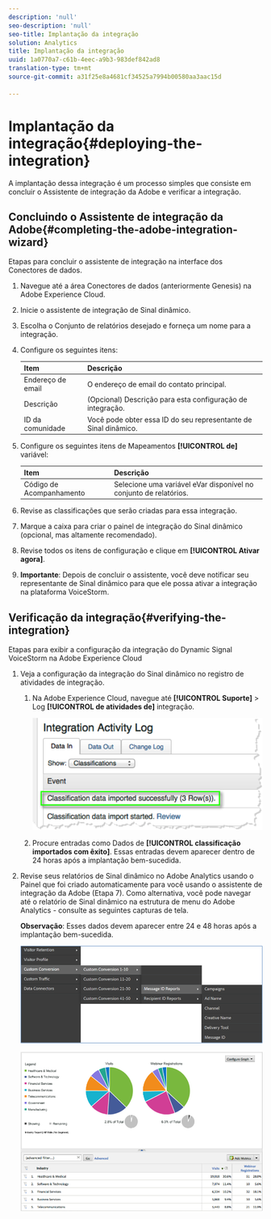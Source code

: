 ```yaml
---
description: 'null'
seo-description: 'null'
seo-title: Implantação da integração
solution: Analytics
title: Implantação da integração
uuid: 1a0770a7-c61b-4eec-a9b3-983def842ad8
translation-type: tm+mt
source-git-commit: a31f25e8a4681cf34525a7994b00580aa3aac15d

---
```



# Implantação da integração{#deploying-the-integration}

A implantação dessa integração é um processo simples que consiste em concluir o Assistente de integração da Adobe e verificar a integração.

## Concluindo o Assistente de integração da Adobe{#completing-the-adobe-integration-wizard}

Etapas para concluir o assistente de integração na interface dos Conectores de dados.

1. Navegue até a área Conectores de dados (anteriormente Genesis) na Adobe Experience Cloud.
1. Inicie o assistente de integração de Sinal dinâmico.
1. Escolha o Conjunto de relatórios desejado e forneça um nome para a integração.
1. Configure os seguintes itens:

   | Item | Descrição |
   |---|---|
   | Endereço de email | O endereço de email do contato principal. |
   | Descrição | (Opcional) Descrição para esta configuração de integração. |
   | ID da comunidade | Você pode obter essa ID do seu representante de Sinal dinâmico. |

1. Configure os seguintes itens de Mapeamentos **[!UICONTROL de]** variável:

   | Item | Descrição |
   |---|---|
   | Código de Acompanhamento | Selecione uma variável eVar disponível no conjunto de relatórios. |

1. Revise as classificações que serão criadas para essa integração.
1. Marque a caixa para criar o painel de integração do Sinal dinâmico (opcional, mas altamente recomendado).
1. Revise todos os itens de configuração e clique em **[!UICONTROL Ativar agora]**.
1. **Importante**: Depois de concluir o assistente, você deve notificar seu representante de Sinal dinâmico para que ele possa ativar a integração na plataforma VoiceStorm.

## Verificação da integração{#verifying-the-integration}

Etapas para exibir a configuração da integração do Dynamic Signal VoiceStorm na Adobe Experience Cloud

1. Veja a configuração da integração do Sinal dinâmico no registro de atividades de integração.
   1. Na Adobe Experience Cloud, navegue até **[!UICONTROL Suporte]** &gt; Log **[!UICONTROL de atividades de]** integração.

      ![](assets/integration_activity_log.png)

   1. Procure entradas como Dados de **[!UICONTROL classificação importados com êxito]**. Essas entradas devem aparecer dentro de 24 horas após a implantação bem-sucedida.
1. Revise seus relatórios de Sinal dinâmico no Adobe Analytics usando o Painel que foi criado automaticamente para você usando o assistente de integração da Adobe (Etapa 7). Como alternativa, você pode navegar até o relatório de Sinal dinâmico na estrutura de menu do Adobe Analytics - consulte as seguintes capturas de tela.

   **Observação**: Esses dados devem aparecer entre 24 e 48 horas após a implantação bem-sucedida.

   ![](assets/reporting.png)

   ![](assets/reporting2.png)
